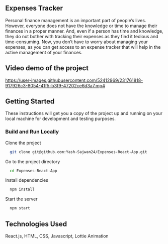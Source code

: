## Expenses Tracker

Personal finance management is an important part of people’s lives. However, everyone does not have the knowledge or time to manage their finances in a proper manner. And, even if a person has time and knowledge, they do not bother with tracking their expenses as they find it tedious and time-consuming. Now, you don’t have to worry about managing your expenses, as you can get access to an expense tracker that will help in the active management of your finances.

## Video demo of the project


https://user-images.githubusercontent.com/52412969/231761818-917926c3-8054-41f5-b3f9-47202ce6d3a7.mp4




## Getting Started

These instructions will get you a copy of the project up and running on your local machine for development and testing purposes.

### Build and Run Locally

Clone the project
```bash
  git clone git@github.com:Yash-Sajwan24/Expenses-React-App.git
```
Go to the project directory
```bash
  cd Expenses-React-App
```

Install dependencies
```bash
  npm install
```
Start the server
```bash
  npm start
```

## Technologies Used

React.js, HTML, CSS, Javascript, Lottie Animation
